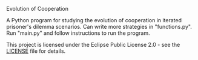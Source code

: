 Evolution of Cooperation

A Python program for studying the evolution of cooperation in iterated prisoner's dilemma scenarios. Can write more strategies in "functions.py". Run "main.py" and follow instructions to run the program.

This project is licensed under the Eclipse Public License 2.0 - see the [LICENSE](LICENSE) file for details.
